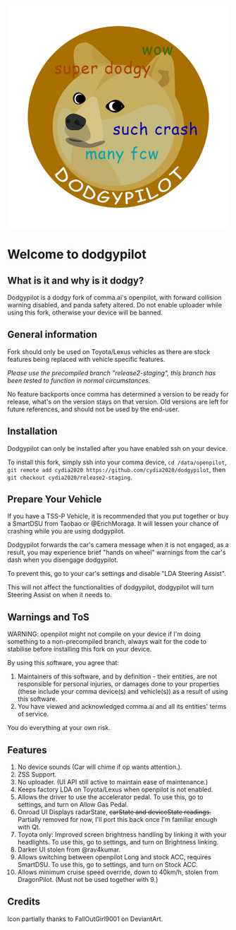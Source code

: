 ![icon partially thanks to FallOutGirl9001 on DeviantArt.](/dodgy_logo.png)
# Welcome to dodgypilot

## What is it and why is it dodgy?
Dodgypilot is a dodgy fork of comma.ai's openpilot, with forward collision warning disabled, and panda safety altered. Do not enable uploader while using this fork, otherwise your device will be banned.

## General information
Fork should only be used on Toyota/Lexus vehicles as there are stock features being replaced with vehicle specific features.

*Please use the precompiled branch "release2-staging", this branch has been tested to function in normal circumstances.*

No feature backports once comma has determined a version to be ready for release, what's on the version stays on that version.
Old versions are left for future references, and should not be used by the end-user.

## Installation
Dodgypilot can only be installed after you have enabled ssh on your device.

To install this fork, simply ssh into your comma device, `cd /data/openpilot`, `git remote add cydia2020 https://github.com/cydia2020/dodgypilot`, then `git checkout cydia2020/release2-staging`.

## Prepare Your Vehicle
If you have a TSS-P Vehicle, it is recommended that you put together or buy a SmartDSU from Taobao or @ErichMoraga. It will lessen your chance of crashing while you are using dodgypilot.

Dodgypilot forwards the car's camera message when it is not engaged, as a result, you may experience brief "hands on wheel" warnings from the car's dash when you disengage dodgypilot.

To prevent this, go to your car's settings and disable "LDA Steering Assist".

This will not affect the functionalities of dodgypilot, dodgypilot will turn Steering Assist on when it needs to.

## Warnings and ToS
WARNING: openpilot might not compile on your device if I'm doing something to a non-precompiled branch, always wait for the code to stabilise before installing this fork on your device.

By using this software, you agree that:
1. Maintainers of this software, and by definition - their entities, are not responsible for personal injuries, or damages done to your properties (these include your comma device(s) and vehicle(s)) as a result of using this software.
2. You have viewed and acknowledged comma.ai and all its entities' terms of service.

You do everything at your own risk.

## Features
1. No device sounds (Car will chime if op wants attention.).
2. ZSS Support.
3. No uploader. (UI API still active to maintain ease of maintenance.)
4. Keeps factory LDA on Toyota/Lexus when openpilot is not enabled.
5. Allows the driver to use the accelerator pedal. To use this, go to settings, and turn on Allow Gas Pedal.
6. Onroad UI Displays radarState, ~~carState and deviceState readings.~~ Partially removed for now, I'll port this back once I'm familiar enough with Qt.
7. Toyota only: Improved screen brightness handling by linking it with your headlights. To use this, go to settings, and turn on Brightness linking.
8. Darker UI stolen from @rav4kumar.
9. Allows switching between openpilot Long and stock ACC, requires SmartDSU. To use this, go to settings, and turn on Stock ACC.
10. Allows minimum cruise speed override, down to 40km/h, stolen from DragonPilot. (Must not be used together with 9.)


## Credits
Icon partially thanks to FallOutGirl9001 on DeviantArt.
